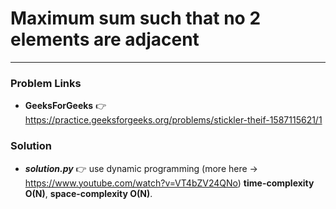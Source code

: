 # Maximum sum such that no 2 elements are adjacent

---

### Problem Links
- **__GeeksForGeeks__** :point_right: https://practice.geeksforgeeks.org/problems/stickler-theif-1587115621/1

### Solution
- **_solution.py_** :point_right: use dynamic programming (more here -> https://www.youtube.com/watch?v=VT4bZV24QNo)  **time-complexity O(N)**, **space-complexity O(N)**.
